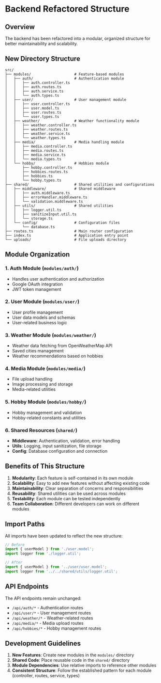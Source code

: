 # Backend Refactored Structure

## Overview
The backend has been refactored into a modular, organized structure for better maintainability and scalability.

## New Directory Structure

```
src/
├── modules/                    # Feature-based modules
│   ├── auth/                   # Authentication module
│   │   ├── auth.controller.ts
│   │   ├── auth.routes.ts
│   │   ├── auth.service.ts
│   │   └── auth.types.ts
│   ├── user/                   # User management module
│   │   ├── user.controller.ts
│   │   ├── user.model.ts
│   │   ├── user.routes.ts
│   │   └── user.types.ts
│   ├── weather/                # Weather functionality module
│   │   ├── weather.controller.ts
│   │   ├── weather.routes.ts
│   │   ├── weather.service.ts
│   │   └── weather.types.ts
│   ├── media/                  # Media handling module
│   │   ├── media.controller.ts
│   │   ├── media.routes.ts
│   │   ├── media.service.ts
│   │   └── media.types.ts
│   └── hobby/                  # Hobbies module
│       ├── hobby.controller.ts
│       ├── hobbies.routes.ts
│       ├── hobbies.ts
│       └── hobby.types.ts
├── shared/                     # Shared utilities and configurations
│   ├── middleware/             # Shared middleware
│   │   ├── auth.middleware.ts
│   │   ├── errorHandler.middleware.ts
│   │   └── validation.middleware.ts
│   ├── utils/                  # Shared utilities
│   │   ├── logger.util.ts
│   │   ├── sanitizeInput.util.ts
│   │   └── storage.ts
│   └── config/                 # Configuration files
│       └── database.ts
├── routes.ts                   # Main router configuration
├── index.ts                    # Application entry point
└── uploads/                    # File uploads directory
```

## Module Organization

### 1. **Auth Module** (`modules/auth/`)
- Handles user authentication and authorization
- Google OAuth integration
- JWT token management

### 2. **User Module** (`modules/user/`)
- User profile management
- User data models and schemas
- User-related business logic

### 3. **Weather Module** (`modules/weather/`)
- Weather data fetching from OpenWeatherMap API
- Saved cities management
- Weather recommendations based on hobbies

### 4. **Media Module** (`modules/media/`)
- File upload handling
- Image processing and storage
- Media-related utilities

### 5. **Hobby Module** (`modules/hobby/`)
- Hobby management and validation
- Hobby-related constants and utilities

### 6. **Shared Resources** (`shared/`)
- **Middleware**: Authentication, validation, error handling
- **Utils**: Logging, input sanitization, file storage
- **Config**: Database configuration and connection

## Benefits of This Structure

1. **Modularity**: Each feature is self-contained in its own module
2. **Scalability**: Easy to add new features without affecting existing code
3. **Maintainability**: Clear separation of concerns and responsibilities
4. **Reusability**: Shared utilities can be used across modules
5. **Testability**: Each module can be tested independently
6. **Team Collaboration**: Different developers can work on different modules

## Import Paths

All imports have been updated to reflect the new structure:

```typescript
// Before
import { userModel } from './user.model';
import logger from './logger.util';

// After
import { userModel } from '../user/user.model';
import logger from '../../shared/utils/logger.util';
```

## API Endpoints

The API endpoints remain unchanged:
- `/api/auth/*` - Authentication routes
- `/api/user/*` - User management routes
- `/api/weather/*` - Weather-related routes
- `/api/media/*` - Media upload routes
- `/api/hobbies/*` - Hobby management routes

## Development Guidelines

1. **New Features**: Create new modules in the `modules/` directory
2. **Shared Code**: Place reusable code in the `shared/` directory
3. **Module Dependencies**: Use relative imports to reference other modules
4. **Consistent Structure**: Follow the established pattern for each module (controller, routes, service, types)